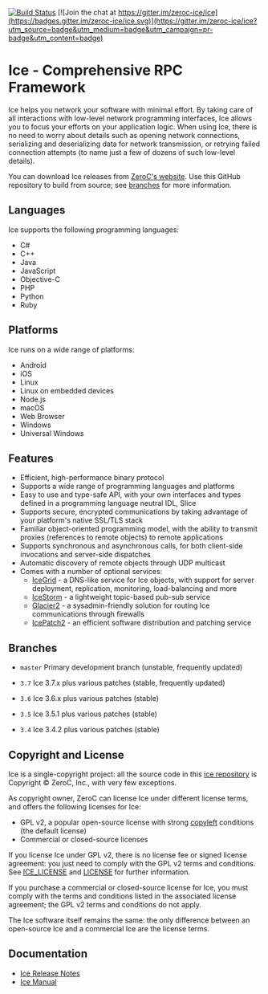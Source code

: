 [![Build Status](https://travis-ci.org/zeroc-ice/ice.svg?branch=master)](https://travis-ci.org/zeroc-ice/ice) [![Join the chat at https://gitter.im/zeroc-ice/ice](https://badges.gitter.im/zeroc-ice/ice.svg)](https://gitter.im/zeroc-ice/ice?utm_source=badge&utm_medium=badge&utm_campaign=pr-badge&utm_content=badge)

# Ice - Comprehensive RPC Framework

Ice helps you network your software with minimal effort. By taking care of all
interactions with low-level network programming interfaces, Ice allows you to focus
your efforts on your application logic. When using Ice, there is no need to worry
about details such as opening network connections, serializing and deserializing
data for network transmission, or retrying failed connection attempts (to name just
a few of dozens of such low-level details).

You can download Ice releases from [ZeroC's website](https://zeroc.com/downloads/ice).
Use this GitHub repository to build from source; see [branches](#branches) for more
information.

## Languages

Ice supports the following programming languages:

- C#
- C++
- Java
- JavaScript
- Objective-C
- PHP
- Python
- Ruby

## Platforms

Ice runs on a wide range of platforms:

- Android
- iOS
- Linux
- Linux on embedded devices
- Node.js
- macOS
- Web Browser
- Windows
- Universal Windows

## Features

- Efficient, high-performance binary protocol
- Supports a wide range of programming languages and platforms
- Easy to use and type-safe API, with your own interfaces and types defined in
  a programming language neutral IDL, Slice
- Supports secure, encrypted communications by taking advantage of your
  platform's native SSL/TLS stack
- Familiar object-oriented programming model, with the ability to transmit
  proxies (references to remote objects) to remote applications
- Supports synchronous and asynchronous calls, for both client-side invocations
  and server-side dispatches
- Automatic discovery of remote objects through UDP multicast
- Comes with a number of optional services:
    - [IceGrid](https://zeroc.com/products/ice/services/icegrid) - a DNS-like
    service for Ice objects, with support for server deployment, replication,
    monitoring, load-balancing and more
    - [IceStorm](https://zeroc.com/products/ice/services/icestorm) - a
    lightweight topic-based pub-sub service
    - [Glacier2](https://zeroc.com/products/ice/services/glacier2) - a
    sysadmin-friendly solution for routing Ice communications through firewalls
    - [IcePatch2](https://zeroc.com/products/ice/services/icepatch2) - an
    efficient software distribution and patching service

## Branches

- `master`
  Primary development branch (unstable, frequently updated)

- `3.7`
  Ice 3.7.x plus various patches (stable, frequently updated)

- `3.6`
  Ice 3.6.x plus various patches (stable)

- `3.5`
  Ice 3.5.1 plus various patches (stable)

- `3.4`
  Ice 3.4.2 plus various patches (stable)

## Copyright and License

Ice is a single-copyright project: all the source code in this [ice
repository](https://github.com/zeroc-ice/ice) is Copyright &copy; ZeroC, Inc.,
with very few exceptions.

As copyright owner, ZeroC can license Ice under different license terms, and
offers the following licenses for Ice:
- GPL v2, a popular open-source license with strong
[copyleft](http://en.wikipedia.org/wiki/Copyleft) conditions (the default
license)
- Commercial or closed-source licenses

If you license Ice under GPL v2, there is no license fee or signed license
agreement: you just need to comply with the GPL v2 terms and conditions. See
[ICE_LICENSE](./ICE_LICENSE) and [LICENSE](./LICENSE) for further information.

If you purchase a commercial or closed-source license for Ice, you must comply
with the terms and conditions listed in the associated license agreement; the
GPL v2 terms and conditions do not apply.

The Ice software itself remains the same: the only difference between an open-source
Ice and a commercial Ice are the license terms.

## Documentation

- [Ice Release Notes](https://doc.zeroc.com/display/Rel/Ice+3.7.1+Release+Notes)
- [Ice Manual](https://doc.zeroc.com/display/Ice37/Home)
